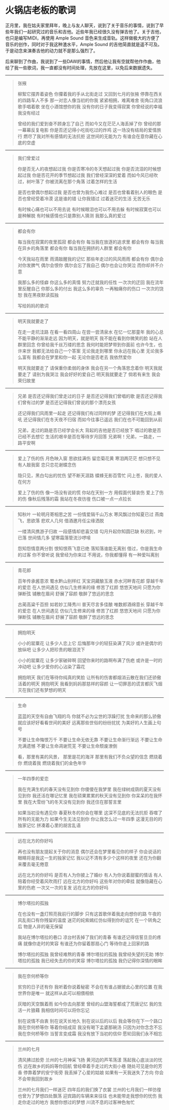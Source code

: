 # 火锅店老板的歌词

[annotation]: <id> (c7b511b8-332d-444c-ab16-07f47c6d3ac5)
[annotation]: <status> (protect)
[annotation]: <create_time> (2019-03-13 17:37:49)
[annotation]: <category> (心情随笔)
[annotation]: <tags> (歌词)


正月里，我在姑夫家里拜年，晚上与友人聊天，说到了关于音乐的事情，说到了早些年我们一起研究过的音乐和吉他。近些年我已经很久没有弹吉他了。关于吉他，也只是编写MIDI，再使用 Ample Sound 音色来生成音轨。这样做极大的方便了音乐的创作，同时对于我这种渣水平，Ample Sound 的吉他简直就是遥不可及。于是动念来演奏吉他的动力就不是那么强烈了。

后来聊到了作曲，我说到了一些DAW的事情，然后他让我有空就帮他作作曲，他给了我一些歌词，我一直都没有时间处理，先放在这里，以免后来数据遗失。

---

>张掖
>
>柳絮它摆弄着姿色
你攥着我的手从北街走过
又回到七月的张掖
停靠在西关的四路车人不多
那一对恋人像当初的你我
紧紧相拥，难离难舍
街角口流浪歌手唱着歌
坐在小酒馆想你的我
没有你的日子我变得寂寞
你曾经说的幸福我没有经过
>
>曾经的我们爱到奋不顾身忘了自己
而如今又在茫茫人海丢掉了你
曾经的那一幕幕反复电影
你是否还记得小吃街吃过的炸鸡
这一场没有结局的爱情旅行
燃尽了我对所有感情的无法抗拒
这世间的无能为力
有谁会在意你藏在心底的空虚

---

>我们曾爱过
>
>你是否无人的夜想起过我
你是否寒冷的冬天想起过我
你是否流泪的时候想起过我
你是否花开的季节想起过我
我们曾经深深的爱着
而如今风已经吹过，树叶落了
你被流离在那个角落
过着怎样的生活
>
>是否也曾偶尔想起过我
是否也曾为我伤心难过
是否也曾看着别人的眼色
是否也曾经受着冷漠
这是谁的错
让你我错过
过着迷茫的生活
无苦无乐
>
>有时候心痛也可以不用去说
有时候眼泪也可以不用去躲
有时候寂寞也可以是种解脱
有时候感情也只是靠别人猜测
我那么真的爱过

---

>都会有你
>
>每当我在寂寞的夜里孤寂
都会有你
每当我在放逐的追求里
都会有你
每当我在异乡的角落里
都会有你
每当我在拥挤的人群里
都会有你
>
>今天我站在雨里
雨滴敲醒我的记忆
那些年走过的风风雨雨
都会有你
偶尔会对你发脾气
偶尔会恨你
偶尔会忘了我自己
偶尔也会让你哭泣
而你却并不介意
>
>我那么多的怪癖
你这么多的真情
努力迁就我的任性
一次次的迂回
我在流年里反醒自己
你那么多的付出
我这么多的辜负
一再触痛你的伤口
一次次的饶恕
我在黑夜默读孤独
>
>写给妈妈的歌词

---

>明天我就要走了
>
>在走一走坑洼路
在看一看四周山
在尝一尝清泉水
在忆一忆那童年
我的心总不能平静的渐渐走远
因为明天，就是明天
我不能在看到你微笑的脸
站在人群里回念
你曾给我千丝万缕的思念
我何时能把梦带到你面前
也许今生，也许来世
我都无法给自己一个答案
无论我走到哪里
你永远在我心里
无论我多么富有
我都会在梦里和你一起
无论你是否老去
我依然爱你
>
>明天我就要走了
请保重你柔弱的身体
我会在另一个角落思念着你
明天我就要走了
请别为我哭泣
我会好好的爱自己
明天我就要走了
倘若有来生
我会荣归故里

---

>兄弟
>是否还记得我们曾走过的日子
是否还记得我们曾唱的歌
是否还记得我们曾有过的梦
是否还记得我们曾说的那个漂亮女孩
>
>还记得我们风雨里一起走
还记得我们有过同样的梦
还记得我们在大街上嘶吼
还记得我们在冬天夜不归宿
而如今往事已遥远
我们在也不可能回到从前
>
>兄弟，走过的路是否已经学会长大
背起的吉他是否已经放下
唱过的歌是否已经不去想它
生活的艰辛是否在等待岁月回答
兄弟啊！兄弟，一路走，一路平安啊

---
>
>爱上了伤的伤
月色映入窗
思欲挂满伤
留恋菊花黄
寒泪两茫茫
想只想不见有人敲我窗
恋只恋花谢蝶念伤
>
>隐只见，黑白勾出的忧伤
望不断天涯路
蝶蜂无影百雪忙
问上苍，我的爱人在何方
>
>爱上了伤的伤
像一场没有说的慌
你站在天别一方
用假面代替哀伤
爱上了伤的伤
像秋后残落的霜
我站在冬夜彷徨
伤口被一点一点拉长

---

>知秋叶
一轮明月寄相思之苦
一份情爱隔千山万水
寒风飘过你知夏已过
燕南飞，思欲落
悲欢人几何
借酒邀月任尘缘洒脱
>
>一缕清风携游子归故
一段感情却悲喜交错
勾月升起你知圆已缺
秋迟到，叶已落
世间情几多
望寒霜落管流沙啰嗦
>
>怨知怨情意两分割
恨知恨燕飞意已绝
落知落谁能无离别
借过，你是我生命的过客
你不曾听说
我曾经为你来过
不用说，你我都懂得
有一种爱叫离别

---

>青花郎
>
>百年传承酱意浓
蜀水黔山别样红
天宝洞藏酿玉液
赤水河畔青花郎
穿越千年的爱恋
在人世间遇见
仿似几生修来的缘
修苦了红颜
悠悠天地间
只愿为你弹断弦
铺散在眉间
舒展了容颜
敬醉了悠远的思念
>
>古蔺高粱千百担
如若妙工降秀川
普天尽言多佳酿
唯数郎酒绵意长
穿越千年的爱恋
在人世间遇见
仿似几生修来的缘
修苦了红颜
悠悠天地间
只愿为你弹断弦
铺散在眉间
舒展了容颜
敬醉了悠远的思念

---

>拥抱明天
>
>小小的罂粟花
让多少人恋上它
后悔那年少的轻狂染满了风沙
或许是偶尔的放纵吧
让多少人把珍贵的眼泪流下
>
>小小的罂粟花
让多少家破碎啊
回望你来时的路啊布满了伤疤
或许是一时的冲动吧
让多少爱你的心沾染了霜花
>
>拥抱明天
我们在等待你纯真的笑脸
让所有的伤害都烟消云散在我们还骄傲活着的明天
拥抱明天
我看到妈妈那慈祥的容颜
让一切罪恶的谎言都灰飞烟灭在我们还有梦想的明天

---

>生命
>
>蓝蓝的天空有自由飞翔的鸟
你就不必为尘世的浮躁打扰
生命来的那么骄傲
就应该好好看看世间的美好
远离那些世俗的纷纷扰扰
为美好的人生画上句号
>
>不要让生命悔恨万千
不要让生命无依无靠
不要让生命渐行渐远
不要让生命充满遗憾
不要让生命凋谢荒芜
不要让生命颓废潦倒
>
>看，那里有美的风景，
那里是花的海洋
那里有我们不负众望的信念
燃烧着你
燃烧着我
燃烧着我们的金色年华

---

>一年四季的爱恋
>
>我在充满生机的春天没有见到你
你傻傻在我梦里
我在绿树成荫的夏天没有见到你
我还活在哪记忆里
我在硕果累累的秋天没有见到你
你呆呆的在我怀里
我在大雪纷飞的冬天没有见到你
我还住在那誓言里
>
>如果当初没有遇见你
春夏秋冬的你会在哪里
这深不见底的无法抗拒
吞噬了所有的无能为力
如果今生无法见到你
你让我怎么过一年四季
这漫无目的的独家记忆
拼凑着心里的胡言乱语

---

>远在北方的你好吗
>
>再也没有朋友提起关于你的消息
偶尔还会在梦里看见你的样子
你会说话的眼睛将是我这一生的独家记忆
我以记不清有多少个这样的夜里
还在为你翻来覆去毫无倦意
>
>远在北方的你好吗
是否有人为你披上了婚纱
有人为你说着甜蜜的情话
有人陪着你经受着风吹雨打
远在北方的你好吗
这些年对你的牵挂
就像隐藏在心里的伤疤
一次又一次的复发
远在北方的你好吗

---

>博尔塔拉的孤独
>
>在也没有一盏灯照亮我前行的脚步
只有这首歌伴着我走向想你的路
午夜的风乱街口有你残留的温度
迷茫的姹紫嫣红仿似得到你的诅咒
在一个转角之后
物是人非的毫无保留
>
>我站在博尔塔拉的巷口
凉台村丢掉了我们的青春
有谁还记得信誓旦旦的疼痛
就像你走时的笑容
有谁还为你留着那扇心门
等待你走上回家的路
>
>博尔塔拉的孤独
我曾经难熬的青春
博尔塔拉的孤独
我曾经失望的无助
博尔塔拉的孤独
我已经失去的你的笑容
博尔塔拉的孤独
我仍记得你深情的眼眸

---

>我在奈何桥等你
>
>贫穷的日子还有你
我听着你说着秘密
不会在有谁占据彼此心里的位置
在我世界你是唯一
就这样从此可以相偎相依
>
>灰暗的天空飘着雨
如今你去向那里
曾经的山盟海誓都成了荒唐记忆
我的生活一片狼藉
我相信时间可以将你忘记
>
>别在说情不由衷
别在说天长地久
别在说以后的以后
我会等你在下一个路口
我在奈何桥等你
等着你结成双
我没有喝下孟婆那碗汤
只因为对你念念不忘
我在奈何桥等你
当誓言变成霜
我没有放下当初的信仰
愿轮回我们永不相忘

---

>兰州的七月
>
>清风拂过脸旁
兰州的七月神采飞扬
黄河边的芦苇荡漾
荡起我心底淡淡的忧伤
远在故乡的妈妈等你回航
曾经牵着手走过的大街小巷
随处可见是你的芳香
停靠着梦的安宁街旁
我丢掉了心爱的姑娘
如果有一天我迷失了方向
你会不会带我回到故乡
>
>兰州的七月我们一样迷茫
四年后的我们换了衣裳
兰州的七月我们一样彷徨
也曾为了梦想四处飘荡
迎宾路的车辆来来往往
也未能带走我想你的忧伤
我走你走过的地方
我想你想过的梦想
川流不息的过客神色匆忙
